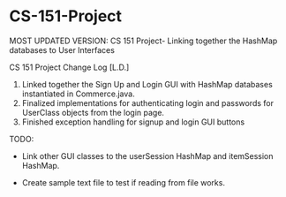 # CS-151-Project
MOST UPDATED VERSION: CS 151 Project- Linking together the HashMap databases to User Interfaces

CS 151 Project Change Log [L.D.]

1. Linked together the Sign Up and Login GUI with HashMap databases instantiated in Commerce.java. 
2. Finalized implementations for authenticating login and passwords for UserClass objects from the login page.
3. Finished exception handling for signup and login GUI buttons 

TODO:

- Link other GUI classes to the userSession HashMap and itemSession HashMap.

- Create sample text file to test if reading from file works. 
